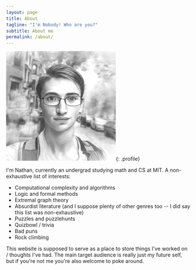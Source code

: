 ```yaml
---
layout: page
title: About
tagline: "I'm Nobody! Who are you?"
subtitle: About me
permalink: /about/
---
```

![picture-of-me](/assets/nathan-sketch.jpg){: .profile}

I'm Nathan, currently an undergrad studying math and CS at MIT. A non-exhaustive list of interests:
- Computational complexity and algorithms
- Logic and formal methods
- Extremal graph theory
- Absurdist literature (and I suppose plenty of other genres too -- I did say this list was non-exhaustive)
- Puzzles and puzzlehunts
- Quizbowl / trivia
- Bad puns
- Rock climbing

This website is supposed to serve as a place to store things I've worked on / thoughts I've had. The main target audience is really just my future self, but if you're not me you're also welcome to poke around. 

